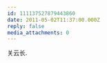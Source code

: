 ```yaml
---
id: 111137527879443860
date: 2011-05-02T11:37:00.000Z
reply: false
media_attachments: 0
---
```


关云长. ​​​​

